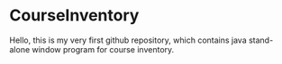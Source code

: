 # CourseInventory 
Hello, this is my very first github repository, which contains java stand-alone window program for course inventory.  
